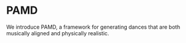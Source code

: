 # PAMD
We introduce PAMD, a framework for generating dances that are both musically aligned and physically realistic. 
